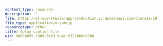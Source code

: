 ```yaml
---
content_type: resource
description: ''
file: https://ol-ocw-studio-app-production.s3.amazonaws.com/courses/18-06sc-linear-algebra-fall-2011/9866809538895b639a4c5f52008c03b6_AmQcoopBUTk.vtt
file_type: application/x-subrip
resourcetype: Other
title: 3play caption file
uid: 98668095-3889-5b63-9a4c-5f52008c03b6
---
```

